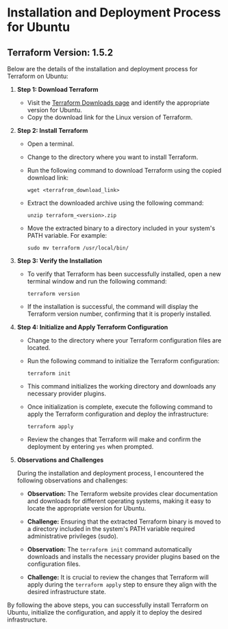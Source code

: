 # Installation and Deployment Process for Ubuntu

## Terraform Version: 1.5.2

Below are the details of the installation and deployment process for Terraform on Ubuntu:

1. **Step 1: Download Terraform**

    - Visit the [Terraform Downloads page](https://www.terraform.io/downloads.html) and identify the appropriate version for Ubuntu.
    - Copy the download link for the Linux version of Terraform.

2. **Step 2: Install Terraform**

    - Open a terminal.
    - Change to the directory where you want to install Terraform.
    - Run the following command to download Terraform using the copied download link:

      ```shell
      wget <terrafrom_download_link>
      ```

    - Extract the downloaded archive using the following command:

      ```shell
      unzip terraform_<version>.zip
      ```

    - Move the extracted binary to a directory included in your system's PATH variable. For example:

      ```shell
      sudo mv terraform /usr/local/bin/
      ```

3. **Step 3: Verify the Installation**

    - To verify that Terraform has been successfully installed, open a new terminal window and run the following command:

      ```shell
      terraform version
      ```

    - If the installation is successful, the command will display the Terraform version number, confirming that it is properly installed.

4. **Step 4: Initialize and Apply Terraform Configuration**

    - Change to the directory where your Terraform configuration files are located.
    - Run the following command to initialize the Terraform configuration:

      ```shell
      terraform init
      ```

    - This command initializes the working directory and downloads any necessary provider plugins.

    - Once initialization is complete, execute the following command to apply the Terraform configuration and deploy the infrastructure:

      ```shell
      terraform apply
      ```

    - Review the changes that Terraform will make and confirm the deployment by entering `yes` when prompted.

5. **Observations and Challenges**

   During the installation and deployment process, I encountered the following observations and challenges:

    - **Observation:** The Terraform website provides clear documentation and downloads for different operating systems, making it easy to locate the appropriate version for Ubuntu.

    - **Challenge:** Ensuring that the extracted Terraform binary is moved to a directory included in the system's PATH variable required administrative privileges (sudo).

    - **Observation:** The `terraform init` command automatically downloads and installs the necessary provider plugins based on the configuration files.

    - **Challenge:** It is crucial to review the changes that Terraform will apply during the `terraform apply` step to ensure they align with the desired infrastructure state.

By following the above steps, you can successfully install Terraform on Ubuntu, initialize the configuration, and apply it to deploy the desired infrastructure.